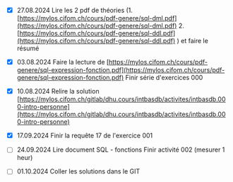 - [x] 27.08.2024
Lire les 2 pdf de théories (1. [https://mylos.cifom.ch/cours/pdf-genere/sql-dml.pdf](https://mylos.cifom.ch/cours/pdf-genere/sql-dml.pdf) 2. [https://mylos.cifom.ch/cours/pdf-genere/sql-ddl.pdf](https://mylos.cifom.ch/cours/pdf-genere/sql-ddl.pdf) ) et faire le résumé

- [x] 03.08.2024
Faire la lecture de [https://mylos.cifom.ch/cours/pdf-genere/sql-expression-fonction.pdf](https://mylos.cifom.ch/cours/pdf-genere/sql-expression-fonction.pdf)
Finir série d'exercices 000

- [x] 10.08.2024
Relire la solution [https://mylos.cifom.ch/gitlab/dhu.cours/intbasdb/activites/intbasdb.000-intro-personne](https://mylos.cifom.ch/gitlab/dhu.cours/intbasdb/activites/intbasdb.000-intro-personne)

- [x] 17.09.2024
Finir la requête 17 de l'exercice 001

- [ ] 24.09.2024
Lire document SQL - fonctions
Finir activité 002 (mesurer 1 heur)

- [ ] 01.10.2024
Coller les solutions dans le GIT